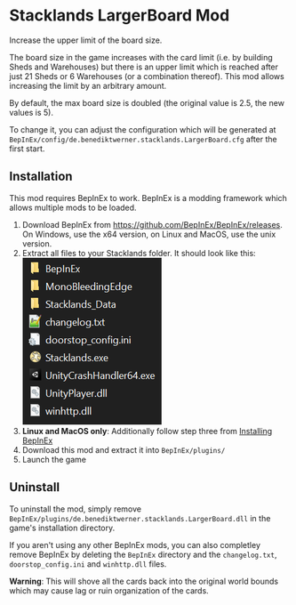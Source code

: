 # Stacklands LargerBoard Mod

Increase the upper limit of the board size.

The board size in the game increases with the card limit (i.e. by building Sheds and Warehouses) but
there is an upper limit which is reached after just 21 Sheds or 6 Warehouses (or a combination thereof).
This mod allows increasing the limit by an arbitrary amount.

By default, the max board size is doubled (the original value is 2.5, the new values is 5).

To change it, you can adjust the configuration which will be generated at `BepInEx/config/de.benediktwerner.stacklands.LargerBoard.cfg`
after the first start.

## Installation
This mod requires BepInEx to work. BepInEx is a modding framework which allows multiple mods to be loaded.

1. Download BepInEx from https://github.com/BepInEx/BepInEx/releases. On Windows, use the x64 version, on Linux and MacOS, use the unix version.
2. Extract all files to your Stacklands folder. It should look like this:\
![](file_structure.png)
3. **Linux and MacOS only**: Additionally follow step three from [Installing BepInEx](https://docs.bepinex.dev/articles/user_guide/installation/index.html?tabs=tabid-nix)
4. Download this mod and extract it into `BepInEx/plugins/`
5. Launch the game

## Uninstall

To uninstall the mod, simply remove `BepInEx/plugins/de.benediktwerner.stacklands.LargerBoard.dll` in the game's installation directory.

If you aren't using any other BepInEx mods, you can also completley remove BepInEx by deleting the `BepInEx` directory and the `changelog.txt`, `doorstop_config.ini`
and `winhttp.dll` files.

**Warning**: This will shove all the cards back into the original world bounds which may cause lag or ruin organization of the cards.
